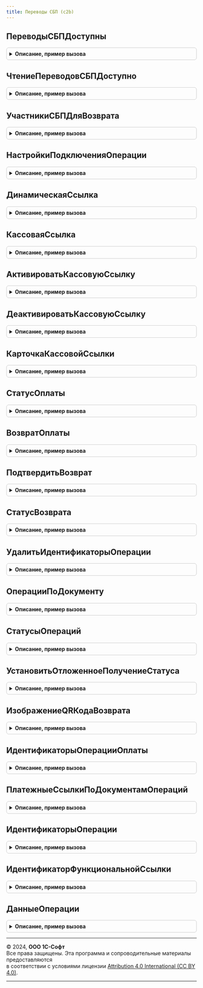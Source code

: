 ```yaml
---
title: Переводы СБП (c2b)
---
```



## ПереводыСБПДоступны
<details style="margin: 1em 0; padding: 0.5em; border: 1px solid #ccc; border-radius: 6px;">

<summary style="font-weight: bold; cursor: pointer;">Описание, пример вызова</summary>

```bsl

// Определяет доступность использования функциональности выполнения операций
// на основании прав доступа пользователя.
//
// Возвращаемое значение:
//  Булево - если Истина, оплата в Системе быстрых платежей доступна.
//
Функция ПереводыСБПДоступны() Экспорт
```

Пример вызова
```bsl
Результат = ПереводыСБПc2b.ПереводыСБПДоступны() 
```
</details>

## ЧтениеПереводовСБПДоступно
<details style="margin: 1em 0; padding: 0.5em; border: 1px solid #ccc; border-radius: 6px;">

<summary style="font-weight: bold; cursor: pointer;">Описание, пример вызова</summary>

```bsl

// Определяет доступность использования функциональности чтения операций
// в на основании прав доступа пользователя.
//
// Возвращаемое значение:
//  Булево - если Истина, чтение операций доступно.
//
Функция ЧтениеПереводовСБПДоступно() Экспорт
```

Пример вызова
```bsl
Результат = ПереводыСБПc2b.ЧтениеПереводовСБПДоступно() 
```
</details>

## УчастникиСБПДляВозврата
<details style="margin: 1em 0; padding: 0.5em; border: 1px solid #ccc; border-radius: 6px;">

<summary style="font-weight: bold; cursor: pointer;">Описание, пример вызова</summary>

```bsl

// Получает список участников, в которые возможно вернуть денежные средства
// в рамках оплаты. Метод следует вызывать только в том случае, если
// УчастникСБПВозврата имеет значение Истина,
// см. СистемаБыстрыхПлатежей.НастройкиПодключения.
//
// Возвращаемое значение:
//  Соответствие - идентификатор и наименование участника СБП:
//    *Ключ - Строка - идентификатор участника СБП, который необходимо
//            передать в метод д ПереводыСБПc2b.ВозвратОплаты
//            при выполнении возврата;
//    *Значение - Строка - наименование участника СБП для отображения в пользовательских
//                интерфейсах.
//
Функция УчастникиСБПДляВозврата() Экспорт
```

Пример вызова
```bsl
Результат = ПереводыСБПc2b.УчастникиСБПДляВозврата() 
```
</details>

## НастройкиПодключенияОперации
<details style="margin: 1em 0; padding: 0.5em; border: 1px solid #ccc; border-radius: 6px;">

<summary style="font-weight: bold; cursor: pointer;">Описание, пример вызова</summary>

```bsl

// Определяет настройки подключения к СБП, по которым были выполнена операция в платежных системах.
// Метод следует использовать для отложенного получения статуса выполнения операции.
//
// Параметры:
//  ДокументОперации - ОпределяемыйТип.ДокументОперацииСБП - документ оплаты или возврата,
//   по которому были выполнены операции в платежных системах;
//
// Возвращаемое значение:
//  Массив из СправочникСсылка.НастройкиПодключенияКСистемеБыстрыхПлатежей -
//    настройки подключения, по которым были выполнены операции документа.
//
Функция НастройкиПодключенияОперации(ДокументОперации) Экспорт
```

Пример вызова
```bsl
Результат = ПереводыСБПc2b.НастройкиПодключенияОперации(ДокументОперации) 
```
</details>

## ДинамическаяСсылка
<details style="margin: 1em 0; padding: 0.5em; border: 1px solid #ccc; border-radius: 6px;">

<summary style="font-weight: bold; cursor: pointer;">Описание, пример вызова</summary>

```bsl

// Создает новый заказ на оплату и получает
// идентификатор оплаты для формирования QR-кода.
//
// Параметры:
//  ДокументОперации - ОпределяемыйТип.ДокументОперацииСБП - документ, который отражает
//    оплату в информационной базе;
//  НастройкаПодключения - СправочникСсылка.НастройкиПодключенияКСистемеБыстрыхПлатежей -
//    настройка выполнения операции.
//  ДополнительныеПараметры - Структура, Неопределено - дополнительные настройки формирования
//    заказа на оплату.
//
// Возвращаемое значение:
//  Структура - результат создания динамической ссылки в Системе быстрых платежей:
//    * ПлатежнаяСсылка - Строка - идентификатор, по которому выполняется оплата;
//    * СуммаОплаты - Число - сумма оплаты, на которую была сформирована ссылка;
//    * КодОшибки - Строка - строковый код возникшей ошибки, который
//      может быть обработан вызывающим методом:
//        - <Пустая строка> - создание нового заказа выполнено успешно;
//        - "НеверныйФорматЗапроса" - передан некорректный запрос или настройка подключения;
//        - "УжеОплачен" - документ уже оплачен;
//        - "НеверныйЛогинИлиПароль" - неверный логин или пароль или параметры
//          подключения к участнику СБП;
//        - "ТребуетсяОплата" - требуется оплата сервиса;
//        - "ОтсутствуетДоступКСервису" - у пользователя нет доступа к сервису;
//        - "ПревышеноКоличествоПопыток" - превышено количество попыток
//          обращения к сервису с некорректным логином и паролем;
//        - "ОшибкаПодключения" - ошибка при подключении к сервису;
//        - "ОшибкаСервиса" - внутренняя ошибка сервиса;
//        - "НеизвестнаяОшибка" - при получении информации возникла
//          неизвестная (не обрабатываемая) ошибка;
//        - "СервисВременноНеДоступен" - на сервере ведутся регламентные работы;
//        - "ИнтеграцияНеИспользуется" - использование отключено в настройках;
//    * СообщениеОбОшибке  - Строка, ФорматированнаяСтрока - сообщение об ошибке для пользователя;
//    * ИнформацияОбОшибке - Строка, ФорматированнаяСтрока - сообщение об ошибке для администратора.
//
Функция ДинамическаяСсылка( Экспорт
```

Пример вызова
```bsl
Результат = ПереводыСБПc2b.ДинамическаяСсылка();
```
</details>

## КассоваяСсылка
<details style="margin: 1em 0; padding: 0.5em; border: 1px solid #ccc; border-radius: 6px;">

<summary style="font-weight: bold; cursor: pointer;">Описание, пример вызова</summary>

```bsl

// Регистрирует новую кассовую ссылку и получает
// идентификатор оплаты для формирования QR-кода.
//
// Параметры:
//  НастройкаПодключения - СправочникСсылка.НастройкиПодключенияКСистемеБыстрыхПлатежей -
//    настройка выполнения оплаты.
//
// Возвращаемое значение:
//  Структура - результат создания кассовый ссылки в Системе быстрых платежей:
//    * КассоваяСсылка - Строка - ссылка, по которой будет выполнятся оплата;
//    * ИдентификаторОплаты - Строка - идентификатор зарегистрированной ссылки;
//    * КодОшибки - Строка - строковый код возникшей ошибки, который
//      может быть обработан вызывающим методом:
//        - <Пустая строка> - создание новой ссылки выполнено успешно;
//        - "НеверныйФорматЗапроса" - передан некорректный запрос или настройка подключения;
//        - "НеверныйЛогинИлиПароль" - неверный логин или пароль или параметры
//          подключения к Системе быстрых платежей;
//        - "ТребуетсяОплата" - требуется оплата сервиса;
//        - "ОтсутствуетДоступКСервису" - у пользователя нет доступа к сервису;
//        - "ПревышеноКоличествоПопыток" - превышено количество попыток
//          обращения к сервису с некорректным логином и паролем;
//        - "ОшибкаПодключения" - ошибка при подключении к сервису;
//        - "ОшибкаСервиса" - внутренняя ошибка сервиса;
//        - "НеизвестнаяОшибка" - при получении информации возникла
//          неизвестная (не обрабатываемая) ошибка;
//        - "СервисВременноНеДоступен" - на сервере ведутся регламентные работы;
//        - "ИнтеграцияНеИспользуется" - использование отключено в настройках;
//    * СообщениеОбОшибке  - Строка, ФорматированнаяСтрока - сообщение об ошибке для пользователя;
//    * ИнформацияОбОшибке - Строка, ФорматированнаяСтрока - сообщение об ошибке для администратора.
//
Функция КассоваяСсылка(НастройкаПодключения) Экспорт
```

Пример вызова
```bsl
Результат = ПереводыСБПc2b.КассоваяСсылка(НастройкаПодключения) 
```
</details>

## АктивироватьКассовуюСсылку
<details style="margin: 1em 0; padding: 0.5em; border: 1px solid #ccc; border-radius: 6px;">

<summary style="font-weight: bold; cursor: pointer;">Описание, пример вызова</summary>

```bsl

// Создает новый заказ на оплату для ранее созданной кассовой ссылки.
//
// Параметры:
//  ДокументОперации - ОпределяемыйТип.ДокументОперацииСБП - документ, который отражает
//    оплату в информационной базе;
//  ДанныеСсылки - Структура - данные кассовой ссылки:
//    * КассоваяСсылка - Строка - ссылка, по которой будет выполнятся оплата;
//    * ИдентификаторОплаты - Строка - идентификатор зарегистрированной ссылки;
//  НастройкаПодключения - СправочникСсылка.НастройкиПодключенияКСистемеБыстрыхПлатежей -
//    настройка выполнения оплаты;
//  ДополнительныеПараметры - Структура, Неопределено - дополнительные настройки формирования
//    заказа на оплату.
//
// Возвращаемое значение:
//  Структура - результат создания активации кассовой ссылки в Системе быстрых платежей:
//    * КодОшибки - Строка - строковый код возникшей ошибки, который
//      может быть обработан вызывающим методом:
//        - <Пустая строка> - создание нового заказа выполнено успешно;
//        - "НеверныйФорматЗапроса" - передан некорректный запрос или настройка подключения;
//        - "УжеОплачен" - документ уже оплачен;
//        - "НеверныйЛогинИлиПароль" - неверный логин или пароль или параметры
//          подключения к Системе быстрых платежей;
//        - "ТребуетсяОплата" - требуется оплата сервиса;
//        - "ОтсутствуетДоступКСервису" - у пользователя нет доступа к сервису;
//        - "ПревышеноКоличествоПопыток" - превышено количество попыток
//          обращения к сервису с некорректным логином и паролем;
//        - "ОшибкаПодключения" - ошибка при подключении к сервису;
//        - "ОшибкаСервиса" - внутренняя ошибка сервиса;
//        - "НеизвестнаяОшибка" - при получении информации возникла
//          неизвестная (не обрабатываемая) ошибка;
//        - "СервисВременноНеДоступен" - на сервере ведутся регламентные работы;
//        - "ИнтеграцияНеИспользуется" - использование отключено в настройках;
//    * СообщениеОбОшибке  - Строка, ФорматированнаяСтрока - сообщение об ошибке для пользователя;
//    * ИнформацияОбОшибке - Строка, ФорматированнаяСтрока - сообщение об ошибке для администратора.
//
Функция АктивироватьКассовуюСсылку( Экспорт
```

Пример вызова
```bsl
Результат = ПереводыСБПc2b.АктивироватьКассовуюСсылку();
```
</details>

## ДеактивироватьКассовуюСсылку
<details style="margin: 1em 0; padding: 0.5em; border: 1px solid #ccc; border-radius: 6px;">

<summary style="font-weight: bold; cursor: pointer;">Описание, пример вызова</summary>

```bsl

// Удаляет активный заказ для кассовой ссылки в Системе быстрых платежей.
//
// Параметры:
//  ДанныеСсылки - Структура - данные кассовой ссылки:
//    * КассоваяСсылка - Строка - ссылка, по которой будет выполнятся оплата;
//    * ИдентификаторОплаты - Строка - идентификатор зарегистрированной ссылки;
//  НастройкаПодключения - СправочникСсылка.НастройкиПодключенияКСистемеБыстрыхПлатежей -
//    настройка выполнения оплаты.
//
// Возвращаемое значение:
//  Структура - результат создания заказа на оплату в Системе быстрых платежей:
//    * КодОшибки - Строка - строковый код возникшей ошибки, который
//      может быть обработан вызывающим методом:
//        - <Пустая строка> - создание нового заказа выполнено успешно;
//        - "НеверныйФорматЗапроса" - передан некорректный запрос или настройка подключения;
//        - "НеверныйЛогинИлиПароль" - неверный логин или пароль или параметры
//          подключения к Системе быстрых платежей;
//        - "ТребуетсяОплата" - требуется оплата сервиса;
//        - "ОтсутствуетДоступКСервису" - у пользователя нет доступа к сервису;
//        - "ПревышеноКоличествоПопыток" - превышено количество попыток
//          обращения к сервису с некорректным логином и паролем;
//        - "ОшибкаПодключения" - ошибка при подключении к сервису;
//        - "ОшибкаСервиса" - внутренняя ошибка сервиса;
//        - "НеизвестнаяОшибка" - при получении информации возникла
//          неизвестная (не обрабатываемая) ошибка;
//        - "СервисВременноНеДоступен" - на сервере ведутся регламентные работы;
//        - "ИнтеграцияНеИспользуется" - использование отключено в настройках;
//    * СообщениеОбОшибке  - Строка, ФорматированнаяСтрока - сообщение об ошибке для пользователя;
//    * ИнформацияОбОшибке - Строка, ФорматированнаяСтрока - сообщение об ошибке для администратора.
//
Функция ДеактивироватьКассовуюСсылку( Экспорт
```

Пример вызова
```bsl
Результат = ПереводыСБПc2b.ДеактивироватьКассовуюСсылку();
```
</details>

## КарточкаКассовойСсылки
<details style="margin: 1em 0; padding: 0.5em; border: 1px solid #ccc; border-radius: 6px;">

<summary style="font-weight: bold; cursor: pointer;">Описание, пример вызова</summary>

```bsl

// Формирует табличный документ с данными кассовой ссылки.
//
// Параметры:
//  ДанныеСсылки - Структура - данные кассовой ссылки:
//    * КассоваяСсылка - Строка - ссылка, по которой будет выполнятся оплата;
//    * ИдентификаторОплаты - Строка - идентификатор зарегистрированной ссылки;
//  ПараметрыПечати - Структура - настройки печати:
//    * ТипПечати - Число - формат печати;
//        Допустимые значения :
//          "1" - для кассовой ссылки будет сформирован макет формата А5 широкий;
//          "2" - для кассовой ссылки будет сформирован макет формата А5 только логотипы;
//          "3" - для кассовой ссылки будет сформирован макет формата А5 узкий;
//          "4" - для кассовой ссылки будет сформирован макет формата А5 узкий горизонтальный;
//          "5" - для кассовой ссылки будет сформирован макет формата А6 квадратный;
//          "6" - для кассовой ссылки будет сформирован макет формата А6 круглый.
//
// Возвращаемое значение:
//  ТабличныйДокумент - подготовленный для печати документ.
//
Функция КарточкаКассовойСсылки( Экспорт
```

Пример вызова
```bsl
Результат = ПереводыСБПc2b.КарточкаКассовойСсылки();
```
</details>

## СтатусОплаты
<details style="margin: 1em 0; padding: 0.5em; border: 1px solid #ccc; border-radius: 6px;">

<summary style="font-weight: bold; cursor: pointer;">Описание, пример вызова</summary>

```bsl

// Выполняет проверку статуса оплаты в Системе быстрых платежей по ранее
// сформированному идентификатору оплаты (QR-коду).
//
// Параметры:
//  ДокументОперации - ОпределяемыйТип.ДокументОперацииСБП - документ, который отражает
//    продажу в информационной базе;
//  НастройкаПодключения - СправочникСсылка.НастройкиПодключенияКСистемеБыстрыхПлатежей -
//    настройка выполнения операции.
//  ДлительныйВызов - Булево - если Истина, получение статуса оплаты будет выполнятся
//   в цикле. Длительность выполнения операции определяется на основании
//   данных константы ДлительностьОперацииСистемыБыстрыхПлатежей.
//
// Возвращаемое значение:
//  Структура - результат создания заказа на оплату в Системе быстрых платежей:
//    * СтатусОперации - Строка - текущее состояние операции оплаты. Для проверки статуса
//      операции, необходимо функции программного интерфейса общего модуля
//      СистемаБыстрыхПлатежейКлиентСервер. Возможные значения:
//        - "Выполняется" - подтверждение оплаты не получено;
//        - "Отменена" - оплата по ранее сформированному QR-коду невозможна;
//        - "Выполнена" - участник СБП подтвердил оплату;
//        - "Ошибка" - не удалось выполнить проверку оплаты из-за ошибки;
//    * ПараметрыОперации - Структура - дополнительные данные по оплате:
//        ** ДатаОперации - Дата - фактическая дата оплаты в UTC;
//        ** СуммаОперации - Число - фактическая суммы оплаты по документу;
//        ** ИдентификаторОперации - Строка - идентификатор выполненной операции;
//        ** ИдентификаторОплаты - Строка - идентификатор оплаты;
//    * КодОшибки - Строка - строковый код возникшей ошибки, который
//      может быть обработан вызывающим методом:
//        - <Пустая строка> - оплата успешно проведена;
//        - "НеверныйФорматЗапроса" - передан некорректный запрос или настройка подключения;
//        - "НеверныйЛогинИлиПароль" - неверный логин или пароль или параметры
//          подключения к Системе быстрых платежей;
//        - "ТребуетсяОплата" - требуется оплата сервиса;
//        - "ОтсутствуетДоступКСервису" - у пользователя нет доступа к сервису;
//        - "ПревышеноКоличествоПопыток" - превышено количество попыток
//        обращения к сервису с некорректным логином и паролем;
//        - "ОшибкаПодключения" - ошибка при подключении к сервису;
//        - "ОшибкаСервиса" - внутренняя ошибка сервиса;
//        - "НеизвестнаяОшибка" - при получении информации возникла
//          неизвестная (не обрабатываемая) ошибка;
//        - "СервисВременноНеДоступен" - на сервере ведутся регламентные работы;
//        - "ИнтеграцияНеИспользуется" - использование отключено в настройках;
//    * СообщениеОбОшибке  - Строка, ФорматированнаяСтрока - сообщение об ошибке для пользователя;
//    * ИнформацияОбОшибке - Строка, ФорматированнаяСтрока - сообщение об ошибке для администратора.
//
Функция СтатусОплаты( Экспорт
```

Пример вызова
```bsl
Результат = ПереводыСБПc2b.СтатусОплаты();
```
</details>

## ВозвратОплаты
<details style="margin: 1em 0; padding: 0.5em; border: 1px solid #ccc; border-radius: 6px;">

<summary style="font-weight: bold; cursor: pointer;">Описание, пример вызова</summary>

```bsl

// Выполняет возврат оплаты покупателю по ранее созданному заказу на оплату.
//
// Параметры:
//  ДокументВозврата - ОпределяемыйТип.ДокументОперацииСБП -  документ, который отражает
//    операцию возврата в информационной базе;
//  ОбъектОплаты - ОпределяемыйТип.ДокументОперацииСБП, Строка - документ продажи или идентификатор документа
//    оплаты в Системе быстрых платежей. Идентификатор оплаты может передаваться, если в информационной
//    базе отсутствует исходный документ оплаты. Для генерации QR-кода идентификатора оплаты,
//    необходимо использовать функцию  ПереводыСБПc2b.ИдентификаторыОперацииОплаты;
//  НастройкаПодключения - СправочникСсылка.НастройкиПодключенияКСистемеБыстрыхПлатежей -
//    настройка выполнения операции.;
//  УчастникСБП - Строка, Неопределено - идентификатор участника для определения
//    расчетного счета возврата. Параметр следует передавать только в том случае,
//    если УчастникСБПВозврата имеет значение Истина, см. СистемаБыстрыхПлатежей.НастройкиПодключения;
//  ДополнительныеПараметры - Структура, Неопределено - дополнительные настройки формирования
//    заказа на возврат.
//
// Возвращаемое значение:
//  Структура - результат создания заказа на возврат в Системе быстрых платежей:
//    * СтатусОперации - Строка - Для проверки статуса
//      операции, необходимо функции программного интерфейса общего модуля
//      СистемаБыстрыхПлатежейКлиентСервер. Возможные значения:
//        - "Выполняется" - подтверждение возврата не получено. Для проверки
//          состояния возврата необходимо вызвать функцию ПереводыСБПc2b.СтатусВозврата;
//        - "ТребуетсяПодтверждение" - для завершения возврата необходимо проверить
//          реквизиты физического лица см. свойство Подтверждение и отправить запрос
//          с подтверждением в платежную систему
//          см. ПереводыСБПc2b.ПодтвердитьВозврат.
//          запрос на подтверждение необходимо отправить в течение 3-х минут после создания заказа
//          на возврат. По истечению 3-х минут заказ будет отменен автоматически;
//        - "Выполнена" - участник СБП подтвердил выполнение возврата;
//        - "Ошибка" - не удалось выполнить проверку оплаты из-за ошибки, необходимо
//          проанализировать код ошибки;
//    * ПараметрыОперации - Структура - дополнительные данные по оплате:
//        ** ДатаОперации - Дата - фактическая дата оплаты в UTC;
//        ** СуммаОперации - Число - фактическая суммы возврата по документу;
//        ** ИдентификаторОперации - Строка - идентификатор выполненной операции;
//        ** ИдентификаторОплаты - Строка - идентификатор оплаты;
//    * Подтверждение - Структура, Неопределено - данные для подтверждения возврата в Системе быстрых платежей:
//        ** ФИО - Строка - маскированное ФИО физического лица на расчетный счет, которого
//           переводятся денежные средства;
//        ** НомерСчета, Неопределено - Строка - маскированный номер счета, на который будут переведены денежные средства;
//        ** НомерТелефона, Неопределено - Строка - маскированный номер телефона, к которому привязан
//           расчетный счет в Системе быстрых платежей получателе платежа;
//    * КодОшибки - Строка - строковый код возникшей ошибки, который
//      может быть обработан вызывающим методом:
//        - <Пустая строка> - создание нового заказа выполнено успешно;
//        - "НеверныйФорматЗапроса" - передан некорректный запрос или настройка подключения;
//        - "НеверныйЛогинИлиПароль" - неверный логин или пароль или параметры
//          подключения к Системе быстрых платежей;
//        - "ВозвратУжеВыполнен" - возврат по документу продажи уже выполнен или сумма возврата
//          превышает предельно допустимую;
//        - "ТребуетсяОплата" - требуется оплата сервиса;
//        - "ОтсутствуетДоступКСервису" - у пользователя нет доступа к сервису;
//        - "ПревышеноКоличествоПопыток" - превышено количество попыток
//          обращения к сервису с некорректным логином и паролем;
//        - "ОшибкаПодключения" - ошибка при подключении к сервису;
//        - "ОшибкаСервиса" - внутренняя ошибка сервиса;
//        - "НеизвестнаяОшибка" - при получении информации возникла
//          неизвестная (не обрабатываемая) ошибка;
//        - "СервисВременноНеДоступен" - на сервере ведутся регламентные работы;
//        - "ИнтеграцияНеИспользуется" - использование отключено в настройках;
//    * СообщениеОбОшибке  - Строка, ФорматированнаяСтрока - сообщение об ошибке для пользователя;
//    * ИнформацияОбОшибке - Строка, ФорматированнаяСтрока - сообщение об ошибке для администратора;
//
Функция ВозвратОплаты( Экспорт
```

Пример вызова
```bsl
Результат = ПереводыСБПc2b.ВозвратОплаты();
```
</details>

## ПодтвердитьВозврат
<details style="margin: 1em 0; padding: 0.5em; border: 1px solid #ccc; border-radius: 6px;">

<summary style="font-weight: bold; cursor: pointer;">Описание, пример вызова</summary>

```bsl

// Выполняет отправку запроса на подтверждение возврата оплаты в платежную систему
// по ранее сформированной оплате.
//
// Параметры:
//  ДокументВозврата - ОпределяемыйТип.ДокументОперацииСБП -  документ, который отражает
//    операцию возврата в информационной базе;
//  НастройкаПодключения - СправочникСсылка.НастройкиПодключенияКСистемеБыстрыхПлатежей -
//    настройка выполнения операции.
//
// Возвращаемое значение:
//  Структура - результат подтверждения возврата в Системе быстрых платежей:
//    * СтатусОперации - Строка - текущее состояние операции возврата. Для проверки статуса
//      операции, необходимо функции программного интерфейса общего модуля
//      СистемаБыстрыхПлатежейКлиентСервер. Возможные значения:
//        - "Выполняется" - подтверждение возврата не получено;
//        - "Отменена" - оплата по ранее сформированному QR-коду невозможна;
//        - "Выполнена" - участник СБП подтвердил оплату;
//        - "Ошибка" - не удалось выполнить проверку оплаты из-за ошибки.
//    * ПараметрыОперации - Структура - дополнительные данные по оплате:
//        ** ДатаОперации - Дата - фактическая дата оплаты в UTC;
//        ** СуммаОперации - Число - фактическая суммы возврата по документу;
//        ** ИдентификаторОперации - Строка - идентификатор выполненной операции;
//    * КодОшибки - Строка - строковый код возникшей ошибки, который
//      может быть обработан вызывающим методом:
//        - <Пустая строка> - создание нового заказа выполнено успешно;
//        - "НеверныйФорматЗапроса" - передан некорректный запрос или настройка подключения;
//        - "НеверныйЛогинИлиПароль" - неверный логин или пароль или параметры
//          подключения к Системе быстрых платежей;
//        - "ВозвратУжеВыполнен" - возврат по документу продажи уже выполнен или сумма возврата
//          превышает предельно допустимую;
//        - "ТребуетсяОплата" - требуется оплата сервиса;
//        - "ОтсутствуетДоступКСервису" - у пользователя нет доступа к сервису;
//        - "ПревышеноКоличествоПопыток" - превышено количество попыток
//          обращения к сервису с некорректным логином и паролем;
//        - "ОшибкаПодключения" - ошибка при подключении к сервису;
//        - "ОшибкаСервиса" - внутренняя ошибка сервиса;
//        - "НеизвестнаяОшибка" - при получении информации возникла
//          неизвестная (не обрабатываемая) ошибка;
//        - "СервисВременноНеДоступен" - на сервере ведутся регламентные работы;
//        - "ИнтеграцияНеИспользуется" - использование отключено в настройках;
//    * СообщениеОбОшибке  - Строка, ФорматированнаяСтрока - сообщение об ошибке для пользователя;
//    * ИнформацияОбОшибке - Строка, ФорматированнаяСтрока - сообщение об ошибке для администратора.
//
Функция ПодтвердитьВозврат(ДокументВозврата, НастройкаПодключения) Экспорт
```

Пример вызова
```bsl
Результат = ПереводыСБПc2b.ПодтвердитьВозврат(ДокументВозврата, НастройкаПодключения) 
```
</details>

## СтатусВозврата
<details style="margin: 1em 0; padding: 0.5em; border: 1px solid #ccc; border-radius: 6px;">

<summary style="font-weight: bold; cursor: pointer;">Описание, пример вызова</summary>

```bsl

// Выполняет проверку статуса возврата в Системе быстрых платежей.
//
// Параметры:
//  ДокументВозврата - ОпределяемыйТип.ДокументОперацииСБП -  документ, который отражает
//    операцию возврата в информационной базе;
//  НастройкаПодключения - СправочникСсылка.НастройкиПодключенияКСистемеБыстрыхПлатежей -
//    настройка выполнения операции.
//  ДлительныйВызов - Булево - если Истина, получение статуса оплаты будет выполнятся
//    в цикле. Длительность выполнения операции определяется на основании
//    данных константы ДлительностьОперацииСистемыБыстрыхПлатежей.
//
// Возвращаемое значение:
//  Структура - результат проверки статуса оплаты:
//    * СтатусОперации - Строка - текущее состояние операции возврата. Для проверки статуса
//      операции, необходимо функции программного интерфейса общего модуля
//      СистемаБыстрыхПлатежейКлиентСервер. Возможные значения:
//        - "Выполняется" - подтверждение возврата не получено;
//        - "Отменена" - оплата по ранее сформированному QR-коду невозможна;
//        - "Выполнена" - участник СБП подтвердил оплату;
//        - "Ошибка" - не удалось выполнить проверку оплаты из-за ошибки.
//    * ПараметрыОперации - Структура - дополнительные данные по оплате:
//        ** ДатаОперации - Дата - фактическая дата оплаты в UTC;
//        ** СуммаОперации - Число - фактическая суммы возврата по документу;
//        ** ИдентификаторОперации - Строка - идентификатор выполненной операции;
//        ** ИдентификаторОплаты - Строка - идентификатор оплаты;
//    * КодОшибки - Строка - строковый код возникшей ошибки, который
//      может быть обработан вызывающим методом:
//        - <Пустая строка> - создание нового заказа выполнено успешно;
//        - "НеверныйФорматЗапроса" - передан некорректный запрос или настройка подключения;
//        - "НеверныйЛогинИлиПароль" - неверный логин или пароль или параметры
//          подключения к Системе быстрых платежей;
//        - "ВозвратУжеВыполнен" - возврат по документу продажи уже выполнен или сумма возврата
//          превышает предельно допустимую;
//        - "ТребуетсяОплата" - требуется оплата сервиса;
//        - "ОтсутствуетДоступКСервису" - у пользователя нет доступа к сервису;
//        - "ПревышеноКоличествоПопыток" - превышено количество попыток
//          обращения к сервису с некорректным логином и паролем;
//        - "ОшибкаПодключения" - ошибка при подключении к сервису;
//        - "ОшибкаСервиса" - внутренняя ошибка сервиса;
//        - "НеизвестнаяОшибка" - при получении информации возникла
//          неизвестная (не обрабатываемая) ошибка;
//        - "СервисВременноНеДоступен" - на сервере ведутся регламентные работы;
//        - "ИнтеграцияНеИспользуется" - использование отключено в настройках;
//    * СообщениеОбОшибке  - Строка, ФорматированнаяСтрока - сообщение об ошибке для пользователя;
//    * ИнформацияОбОшибке - Строка, ФорматированнаяСтрока - сообщение об ошибке для администратора.
//
Функция СтатусВозврата(ДокументВозврата, НастройкаПодключения, ДлительныйВызов = Истина) Экспорт
```

Пример вызова
```bsl
Результат = ПереводыСБПc2b.СтатусВозврата(ДокументВозврата, НастройкаПодключения, ДлительныйВызов);
```
</details>

## УдалитьИдентификаторыОперации
<details style="margin: 1em 0; padding: 0.5em; border: 1px solid #ccc; border-radius: 6px;">

<summary style="font-weight: bold; cursor: pointer;">Описание, пример вызова</summary>

```bsl

// Удаляет идентификатор операции из информационной базы.
// Процедуру необходимо использовать только в том случае, если при вызове
// методов оплаты в качестве документа оплаты была передана ссылка нового
// и после выполнения оплаты объект не был записан. Во всех остальных случаях
// вызов метода не рекомендуется.
//
// Параметры:
//  ДокументОперации - ОпределяемыйТип.ДокументОперацииСБП - документ, который отражает
//    операцию в информационной базе.
//
Процедура УдалитьИдентификаторыОперации(ДокументОперации) Экспорт
```

Пример вызова
```bsl
ПереводыСБПc2b.УдалитьИдентификаторыОперации(ДокументОперации) 
```
</details>

## ОперацииПоДокументу
<details style="margin: 1em 0; padding: 0.5em; border: 1px solid #ccc; border-radius: 6px;">

<summary style="font-weight: bold; cursor: pointer;">Описание, пример вызова</summary>

```bsl

// Возвращает данные оплат по документу основанию платежа.
//
// Параметры:
//  ДокументОперации - ОпределяемыйТип.ДокументОперацииСБП - документ операции;
//
// Возвращаемое значение:
//  Структура - данные оплат по документу в Системе быстрых платежей:
//    * ДокументОснование - ОпределяемыйТип.ДокументОперацииСБП - документ,
//      который отражает продажу в информационной базе;
//    * Сумма - Число - сумма выполненных оплат по документу;
//    * ДанныеОпераций - Массив Из Структура - содержит перечень данных оплат по документу основанию:
//        ** ДокументОперации - ОпределяемыйТип.ДокументОперацииСБП - документ операции в СБП
//        ** СуммаОперации - Число - Сумма оплаты в СБП
//        ** СтатусОперации - Строка - текущее состояние операции оплаты. Возможные значения:
//           - "Выполняется" - подтверждение оплаты не получено;
//           - "Отменена" - оплата по ранее сформированному QR-коду невозможна;
//           - "Выполнена" - участник СБП подтвердил оплату;
//           - "Отклонена" - оплата по ранее сформированному QR-коду невозможна;
//           - "Ошибка" - неизвестный статус операции.
//        ** ДатаОперации - Дата - фактическая дата оплаты в UTC;
//        ** ИдентификаторОперации - Строка - идентификатор выполненной операции;
//        ** ИдентификаторОплаты - Строка - идентификатор оплаты;
//        ** Оплата - Булево - если Истина, была выполнена оплата.
//
Функция ОперацииПоДокументу(ДокументОперации) Экспорт
```

Пример вызова
```bsl
Результат = ПереводыСБПc2b.ОперацииПоДокументу(ДокументОперации) 
```
</details>

## СтатусыОпераций
<details style="margin: 1em 0; padding: 0.5em; border: 1px solid #ccc; border-radius: 6px;">

<summary style="font-weight: bold; cursor: pointer;">Описание, пример вызова</summary>

```bsl

// Выполняет загрузку статусов операций СБП, по которым было
// отложено получение результата.
//
// Возвращаемое значение:
//  Массив из ОпределяемыйТип.ДокументОперацииСБП - данные обработанных документов.
//
Функция СтатусыОпераций() Экспорт
```

Пример вызова
```bsl
Результат = ПереводыСБПc2b.СтатусыОпераций() 
```
</details>

## УстановитьОтложенноеПолучениеСтатуса
<details style="margin: 1em 0; padding: 0.5em; border: 1px solid #ccc; border-radius: 6px;">

<summary style="font-weight: bold; cursor: pointer;">Описание, пример вызова</summary>

```bsl

// Выполняет установку признака загрузки статуса регламентным заданием, если
// ранее под документу была сгенерирован идентификатор оплаты СБП. Установка
// признака доступна только для сформированных операций у которых текущий статус
// "Выполняется".
//
// Параметры:
//  ДокументОперации - ОпределяемыйТип.ДокументОперацииСБП - документ, который отражает
//    продажу в информационной базе;
//  Значение - Булево - если Истина, данные статуса будут загружены регламентным заданием.
//
// Возвращаемое значение:
//  Булево - Истина, если признак отложенной загрузки статуса установлен,
//   Ложь если операция не найдена.
//
Функция УстановитьОтложенноеПолучениеСтатуса(ДокументОперации, Значение) Экспорт
```

Пример вызова
```bsl
Результат = ПереводыСБПc2b.УстановитьОтложенноеПолучениеСтатуса(ДокументОперации, Значение) 
```
</details>

## ИзображениеQRКодаВозврата
<details style="margin: 1em 0; padding: 0.5em; border: 1px solid #ccc; border-radius: 6px;">

<summary style="font-weight: bold; cursor: pointer;">Описание, пример вызова</summary>

```bsl

// Формирование изображения QR-кода, в которое кодируются все необходимые идентификаторы
// платежных систем для выполнения возврата оплаты. QR-код рекомендуется размещать
// на фискальном или товарном чеке, чтобы в случае отсутствия первичного документа оплаты
// в информационной базе (например, при использовании РИБ) была возможность выполнить
// возврат оплаты.
//
// Параметры:
//  ДокументОперации - ОпределяемыйТип.ДокументОперацииСБП - документ, который отражает
//    оплату в информационной базе;
//  Размер - Число - размер QR-кода в пикселях;
//
// Возвращаемое значение:
//  ДвоичныеДанные - данные изображения QR-кода.
//
Функция ИзображениеQRКодаВозврата(ДокументОперации, Размер) Экспорт
```

Пример вызова
```bsl
Результат = ПереводыСБПc2b.ИзображениеQRКодаВозврата(ДокументОперации, Размер) 
```
</details>

## ИдентификаторыОперацииОплаты
<details style="margin: 1em 0; padding: 0.5em; border: 1px solid #ccc; border-radius: 6px;">

<summary style="font-weight: bold; cursor: pointer;">Описание, пример вызова</summary>

```bsl

// Формирует строку, в которую добавляются все необходимые идентификаторы
// СБП для выполнения возврата оплаты по документу операции.
//
// Параметры:
//  ДокументОперации - ОпределяемыйТип.ДокументОперацииСБП - документ, который отражает
//    оплату в информационной базе.
//
// Возвращаемое значение:
//  Строка - набор идентификаторов операции оплаты, которые должны быть переданы при возврате.
//
Функция ИдентификаторыОперацииОплаты(ДокументОперации) Экспорт
```

Пример вызова
```bsl
Результат = ПереводыСБПc2b.ИдентификаторыОперацииОплаты(ДокументОперации) 
```
</details>

## ПлатежныеСсылкиПоДокументамОпераций
<details style="margin: 1em 0; padding: 0.5em; border: 1px solid #ccc; border-radius: 6px;">

<summary style="font-weight: bold; cursor: pointer;">Описание, пример вызова</summary>

```bsl

// Формирует коллекцию, содержащую платежные ссылки по переданным документам операций.
//
// Параметры:
//  ДокументыОпераций - Массив Из ОпределяемыйТип.ДокументОперацииСБП - документы, которые отражают
//    оплату в информационной базе.
//  СтатусыОпераций - Массив Из Строка - допустимые статусы операций (фильтруют возвращаемую коллекцию),
//    Список статусов:
//      см. СистемаБыстрыхПлатежейКлиентСервер.СтатусОперацииВыполнена - операция успешно выполнена.
//      см. СистемаБыстрыхПлатежейКлиентСервер.СтатусОперацииВыполняется - операция выполняется.
//      см. СистемаБыстрыхПлатежейКлиентСервер.СтатусОперацииОтклонена - операция отклонена.
//
// Возвращаемое значение:
//  Соответствие - данные платежных ссылок по документам операций:
//    *Ключ - ОпределяемыйТип.ДокументОперацииСБП - документ, который отражает
//      оплату в информационной базе.
//    *Значение - Строка - платежная ссылка по документу операции.
//
Функция ПлатежныеСсылкиПоДокументамОпераций( Экспорт
```

Пример вызова
```bsl
Результат = ПереводыСБПc2b.ПлатежныеСсылкиПоДокументамОпераций();
```
</details>

## ИдентификаторыОперации
<details style="margin: 1em 0; padding: 0.5em; border: 1px solid #ccc; border-radius: 6px;">

<summary style="font-weight: bold; cursor: pointer;">Описание, пример вызова</summary>

```bsl

// Формирует строку, в которую добавляются все необходимые идентификаторы
// СБП для выполнения возврата оплаты по набору идентификаторов.
//
// Параметры:
//  ПараметрыОперации - Структура - идентификаторы оплаты:
//    * ИдентификаторОперации - Строка - идентификатор выполненной операции;
//    * ИдентификаторОплаты - Строка - идентификатор оплаты.
//
// Возвращаемое значение:
//  Строка - набор идентификаторов операции оплаты, которые должны быть переданы при возврате.
//
Функция ИдентификаторыОперации(ПараметрыОперации) Экспорт
```

Пример вызова
```bsl
Результат = ПереводыСБПc2b.ИдентификаторыОперации(ПараметрыОперации) 
```
</details>

## ИдентификаторФункциональнойСсылки
<details style="margin: 1em 0; padding: 0.5em; border: 1px solid #ccc; border-radius: 6px;">

<summary style="font-weight: bold; cursor: pointer;">Описание, пример вызова</summary>

```bsl

// Определяет идентификатор функциональной ссылки.
//
// Параметры:
//  ДокументОперации - ОпределяемыйТип.ДокументОперацииСБП - документ, который отражает
//    оплату в информационной базе.
//
// Возвращаемое значение:
//  Строка - идентификатор функциональной ссылки.
//
Функция ИдентификаторФункциональнойСсылки(ДокументОперации) Экспорт
```

Пример вызова
```bsl
Результат = ПереводыСБПc2b.ИдентификаторФункциональнойСсылки(ДокументОперации) 
```
</details>

## ДанныеОперации
<details style="margin: 1em 0; padding: 0.5em; border: 1px solid #ccc; border-radius: 6px;">

<summary style="font-weight: bold; cursor: pointer;">Описание, пример вызова</summary>

```bsl

// Устарела. Следует использовать ПереводыСБПc2b.ОперацииПоДокументу.
// Получает исторические данные операции СБП по документу операции.
//
// Параметры:
//  ДокументОперации - ОпределяемыйТип.ДокументОперацииСБП - документ, который отражает
//    операцию в информационной базе.
//
// Возвращаемое значение:
//  Структура - данные заказа на оплату:
//    *ДатаОперации - Дата - дата заказа в программе;
//    *СуммаОперации - Число - сумма операции;
//    *НазначениеПлатежа - Строка - назначение для СБП;
//    *ДокументОперации - ОпределяемыйТип.ДокументОперацииСБП - объект оплаты в информационной базе;
//    *Оплата - Булево - если Истина, была выполнена оплата.
//
Функция ДанныеОперации(ДокументОперации) Экспорт
```

Пример вызова
```bsl
Результат = ПереводыСБПc2b.ДанныеОперации(ДокументОперации) 
```
</details>

---

© 2024, **ООО 1С-Софт**  
Все права защищены. Эта программа и сопроводительные материалы предоставляются  
в соответствии с условиями лицензии [Attribution 4.0 International (CC BY 4.0)](https://creativecommons.org/licenses/by/4.0/legalcode).

---
